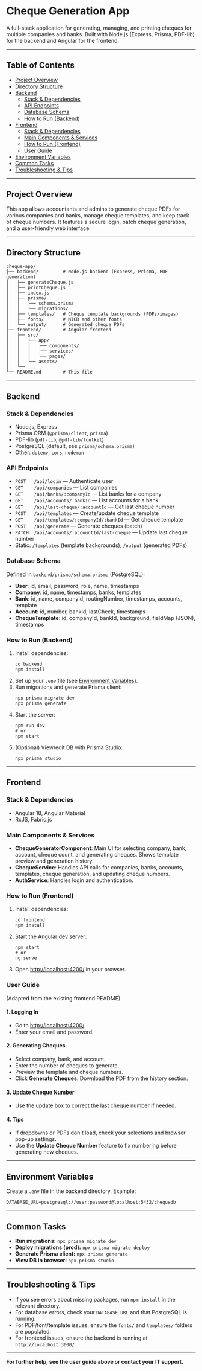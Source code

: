 # Cheque Generation App

A full-stack application for generating, managing, and printing cheques for multiple companies and banks. Built with Node.js (Express, Prisma, PDF-lib) for the backend and Angular for the frontend.

---

## Table of Contents
- [Project Overview](#project-overview)
- [Directory Structure](#directory-structure)
- [Backend](#backend)
  - [Stack & Dependencies](#stack--dependencies)
  - [API Endpoints](#api-endpoints)
  - [Database Schema](#database-schema)
  - [How to Run (Backend)](#how-to-run-backend)
- [Frontend](#frontend)
  - [Stack & Dependencies](#stack--dependencies-1)
  - [Main Components & Services](#main-components--services)
  - [How to Run (Frontend)](#how-to-run-frontend)
  - [User Guide](#user-guide)
- [Environment Variables](#environment-variables)
- [Common Tasks](#common-tasks)
- [Troubleshooting & Tips](#troubleshooting--tips)

---

## Project Overview
This app allows accountants and admins to generate cheque PDFs for various companies and banks, manage cheque templates, and keep track of cheque numbers. It features a secure login, batch cheque generation, and a user-friendly web interface.

---

## Directory Structure
```
cheque-app/
├── backend/         # Node.js backend (Express, Prisma, PDF generation)
│   ├── generateCheque.js
│   ├── printCheque.js
│   ├── index.js
│   ├── prisma/
│   │   ├── schema.prisma
│   │   └── migrations/
│   ├── templates/   # Cheque template backgrounds (PDFs/images)
│   ├── fonts/       # MICR and other fonts
│   └── output/      # Generated cheque PDFs
├── frontend/        # Angular frontend
│   ├── src/
│   │   ├── app/
│   │   │   ├── components/
│   │   │   ├── services/
│   │   │   └── pages/
│   │   └── assets/
│   └── ...
└── README.md        # This file
```

---

## Backend

### Stack & Dependencies
- Node.js, Express
- Prisma ORM (`@prisma/client`, `prisma`)
- PDF-lib (`pdf-lib`, `@pdf-lib/fontkit`)
- PostgreSQL (default, see `prisma/schema.prisma`)
- Other: `dotenv`, `cors`, `nodemon`

### API Endpoints
- `POST   /api/login` — Authenticate user
- `GET    /api/companies` — List companies
- `GET    /api/banks/:companyId` — List banks for a company
- `GET    /api/accounts/:bankId` — List accounts for a bank
- `GET    /api/last-cheque/:accountId` — Get last cheque number
- `POST   /api/templates` — Create/update cheque template
- `GET    /api/templates/:companyId/:bankId` — Get cheque template
- `POST   /api/generate` — Generate cheques (batch)
- `PATCH  /api/accounts/:accountId/last-cheque` — Update last cheque number
- Static: `/templates` (template backgrounds), `/output` (generated PDFs)

### Database Schema
Defined in `backend/prisma/schema.prisma` (PostgreSQL):
- **User**: id, email, password, role, name, timestamps
- **Company**: id, name, timestamps, banks, templates
- **Bank**: id, name, companyId, routingNumber, timestamps, accounts, template
- **Account**: id, number, bankId, lastCheck, timestamps
- **ChequeTemplate**: id, companyId, bankId, background, fieldMap (JSON), timestamps

### How to Run (Backend)
1. Install dependencies:
   ```
   cd backend
   npm install
   ```
2. Set up your `.env` file (see [Environment Variables](#environment-variables)).
3. Run migrations and generate Prisma client:
   ```
   npx prisma migrate dev
   npx prisma generate
   ```
4. Start the server:
   ```
   npm run dev
   # or
   npm start
   ```
5. (Optional) View/edit DB with Prisma Studio:
   ```
   npx prisma studio
   ```

---

## Frontend

### Stack & Dependencies
- Angular 18, Angular Material
- RxJS, Fabric.js

### Main Components & Services
- **ChequeGeneratorComponent**: Main UI for selecting company, bank, account, cheque count, and generating cheques. Shows template preview and generation history.
- **ChequeService**: Handles API calls for companies, banks, accounts, templates, cheque generation, and updating cheque numbers.
- **AuthService**: Handles login and authentication.

### How to Run (Frontend)
1. Install dependencies:
   ```
   cd frontend
   npm install
   ```
2. Start the Angular dev server:
   ```
   npm start
   # or
   ng serve
   ```
3. Open [http://localhost:4200/](http://localhost:4200/) in your browser.

### User Guide
(Adapted from the existing frontend README)

#### 1. Logging In
- Go to [http://localhost:4200/](http://localhost:4200/)
- Enter your email and password.

#### 2. Generating Cheques
- Select company, bank, and account.
- Enter the number of cheques to generate.
- Preview the template and cheque numbers.
- Click **Generate Cheques**. Download the PDF from the history section.

#### 3. Update Cheque Number
- Use the update box to correct the last cheque number if needed.

#### 4. Tips
- If dropdowns or PDFs don't load, check your selections and browser pop-up settings.
- Use the **Update Cheque Number** feature to fix numbering before generating new cheques.

---

## Environment Variables
Create a `.env` file in the backend directory. Example:
```
DATABASE_URL=postgresql://user:password@localhost:5432/chequedb
```

---

## Common Tasks
- **Run migrations:** `npx prisma migrate dev`
- **Deploy migrations (prod):** `npx prisma migrate deploy`
- **Generate Prisma client:** `npx prisma generate`
- **View DB in browser:** `npx prisma studio`

---

## Troubleshooting & Tips
- If you see errors about missing packages, run `npm install` in the relevant directory.
- For database errors, check your `DATABASE_URL` and that PostgreSQL is running.
- For PDF/font/template issues, ensure the `fonts/` and `templates/` folders are populated.
- For frontend issues, ensure the backend is running at `http://localhost:3000/`.

---

**For further help, see the user guide above or contact your IT support.** 